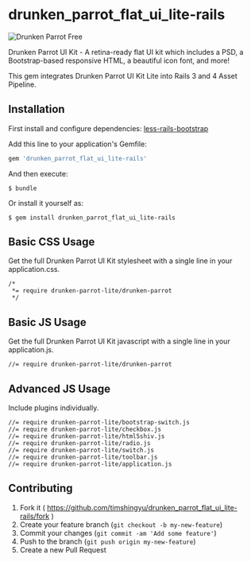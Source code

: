 # drunken_parrot_flat_ui_lite-rails

![Drunken Parrot Free](https://hoarrd.com/wp-content/uploads/2014/09/drunken-parrot-free-top-2x.png)

Drunken Parrot UI Kit - A retina-ready flat UI kit which includes a PSD, a Bootstrap-based responsive HTML, a beautiful icon font, and more!

This gem integrates Drunken Parrot UI Kit Lite into Rails 3 and 4 Asset Pipeline.

## Installation

First install and configure dependencies: [less-rails-bootstrap](https://github.com/metaskills/less-rails-bootstrap)

Add this line to your application's Gemfile:

```ruby
gem 'drunken_parrot_flat_ui_lite-rails'
```

And then execute:

    $ bundle

Or install it yourself as:

    $ gem install drunken_parrot_flat_ui_lite-rails

## Basic CSS Usage

Get the full Drunken Parrot UI Kit stylesheet with a single line in your application.css.

```
/*
 *= require drunken-parrot-lite/drunken-parrot
 */
```

## Basic JS Usage

Get the full Drunken Parrot UI Kit javascript with a single line in your application.js.

```
//= require drunken-parrot-lite/drunken-parrot
```

## Advanced JS Usage

Include plugins individually. 

```
//= require drunken-parrot-lite/bootstrap-switch.js
//= require drunken-parrot-lite/checkbox.js
//= require drunken-parrot-lite/html5shiv.js
//= require drunken-parrot-lite/radio.js
//= require drunken-parrot-lite/switch.js
//= require drunken-parrot-lite/toolbar.js
//= require drunken-parrot-lite/application.js
```

## Contributing

1. Fork it ( https://github.com/timshingyu/drunken_parrot_flat_ui_lite-rails/fork )
2. Create your feature branch (`git checkout -b my-new-feature`)
3. Commit your changes (`git commit -am 'Add some feature'`)
4. Push to the branch (`git push origin my-new-feature`)
5. Create a new Pull Request
